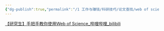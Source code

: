 ```yaml
---
{"dg-publish":true,"permalink":"/1 工作与赚钱/科研技巧/论文查找/web of science（sci数据库）/","title":"web of science（sci数据库）"}
---
```



[【研究生】手把手教你使用Web of Science\_哔哩哔哩\_bilibili](https://www.bilibili.com/video/BV1FV4y1b7wS/?spm_id_from=333.337.search-card.all.click)